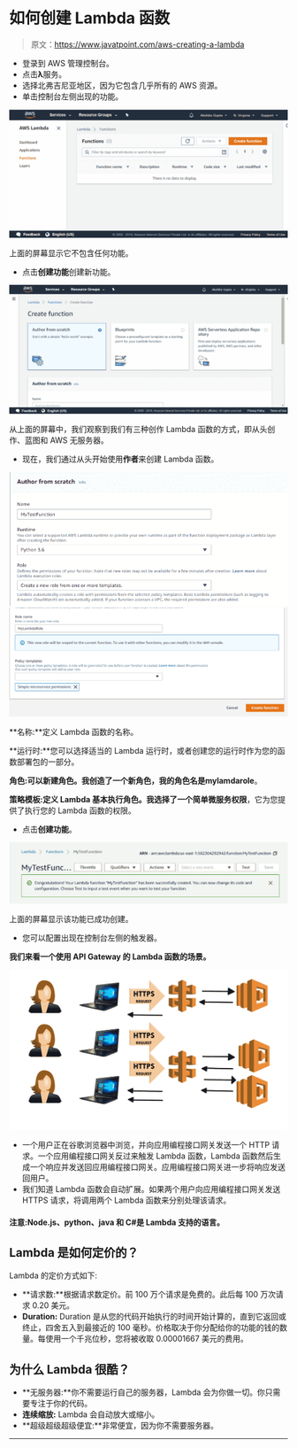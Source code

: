 # 如何创建 Lambda 函数

> 原文：<https://www.javatpoint.com/aws-creating-a-lambda>

*   登录到 AWS 管理控制台。
*   点击**λ**服务。
*   选择北弗吉尼亚地区，因为它包含几乎所有的 AWS 资源。
*   单击控制台左侧出现的功能。

![Creating a Lambda](img/f0e1be6e30d1999915068b6f5c04f829.png)

上面的屏幕显示它不包含任何功能。

*   点击**创建功能**创建新功能。

![Creating a Lambda](img/155feb315a3b6d75a5a77ab384b96572.png)

从上面的屏幕中，我们观察到我们有三种创作 Lambda 函数的方式，即从头创作、蓝图和 AWS 无服务器。

*   现在，我们通过从头开始使用**作者**来创建 Lambda 函数。

![Creating a Lambda](img/168cf311ba5ea182fe13d9dc22eef83f.png)
![Creating a Lambda](img/c4c8d96d4b66f01ee1c6d6bbfc259dd8.png)

**名称:**定义 Lambda 函数的名称。

**运行时:**您可以选择适当的 Lambda 运行时，或者创建您的运行时作为您的函数部署包的一部分。

**角色:**可以新建角色。我创造了一个新角色，我的角色名是**mylamdarole**。

**策略模板:**定义 Lambda 基本执行角色。我选择了一个**简单微服务权限**，它为您提供了执行您的 Lambda 函数的权限。

*   点击**创建功能**。

![Creating a Lambda](img/aa917b134a8091f960b272d721d07886.png)

上面的屏幕显示该功能已成功创建。

*   您可以配置出现在控制台左侧的触发器。

**我们来看一个使用 API Gateway 的 Lambda 函数的场景。**

![Creating a Lambda](img/a5fb107b9f66f223eafef98c20ee4e5c.png)

*   一个用户正在谷歌浏览器中浏览，并向应用编程接口网关发送一个 HTTP 请求。一个应用编程接口网关反过来触发 Lambda 函数，Lambda 函数然后生成一个响应并发送回应用编程接口网关。应用编程接口网关进一步将响应发送回用户。
*   我们知道 Lambda 函数会自动扩展。如果两个用户向应用编程接口网关发送 HTTPS 请求，将调用两个 Lambda 函数来分别处理该请求。

#### 注意:Node.js、python、java 和 C#是 Lambda 支持的语言。

## Lambda 是如何定价的？

Lambda 的定价方式如下:

*   **请求数:**根据请求数定价。前 100 万个请求是免费的。此后每 100 万次请求 0.20 美元。
*   **Duration:** Duration 是从您的代码开始执行的时间开始计算的，直到它返回或终止，四舍五入到最接近的 100 毫秒。价格取决于你分配给你的功能的钱的数量。每使用一个千兆位秒，您将被收取 0.00001667 美元的费用。

## 为什么 Lambda 很酷？

*   **无服务器:**你不需要运行自己的服务器，Lambda 会为你做一切。你只需要专注于你的代码。
*   **连续缩放:** Lambda 会自动放大或缩小。
*   **超级超级超级便宜:**非常便宜，因为你不需要服务器。

* * *